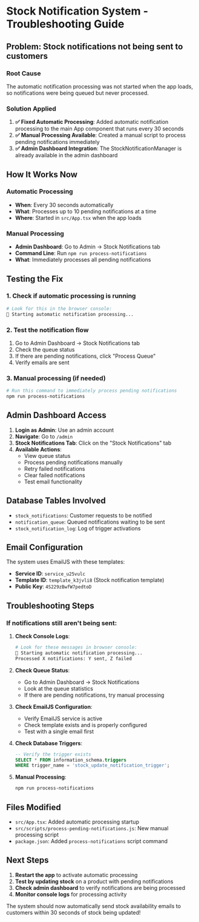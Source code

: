 # Stock Notification System - Troubleshooting Guide

## Problem: Stock notifications not being sent to customers

### Root Cause
The automatic notification processing was not started when the app loads, so notifications were being queued but never processed.

### Solution Applied

1. **✅ Fixed Automatic Processing**: Added automatic notification processing to the main App component that runs every 30 seconds
2. **✅ Manual Processing Available**: Created a manual script to process pending notifications immediately
3. **✅ Admin Dashboard Integration**: The StockNotificationManager is already available in the admin dashboard

## How It Works Now

### Automatic Processing
- **When**: Every 30 seconds automatically
- **What**: Processes up to 10 pending notifications at a time
- **Where**: Started in `src/App.tsx` when the app loads

### Manual Processing
- **Admin Dashboard**: Go to Admin → Stock Notifications tab
- **Command Line**: Run `npm run process-notifications`
- **What**: Immediately processes all pending notifications

## Testing the Fix

### 1. Check if automatic processing is running
```bash
# Look for this in the browser console:
🔄 Starting automatic notification processing...
```

### 2. Test the notification flow
1. Go to Admin Dashboard → Stock Notifications tab
2. Check the queue status
3. If there are pending notifications, click "Process Queue"
4. Verify emails are sent

### 3. Manual processing (if needed)
```bash
# Run this command to immediately process pending notifications
npm run process-notifications
```

## Admin Dashboard Access

1. **Login as Admin**: Use an admin account
2. **Navigate**: Go to `/admin` 
3. **Stock Notifications Tab**: Click on the "Stock Notifications" tab
4. **Available Actions**:
   - View queue status
   - Process pending notifications manually
   - Retry failed notifications
   - Clear failed notifications
   - Test email functionality

## Database Tables Involved

- `stock_notifications`: Customer requests to be notified
- `notification_queue`: Queued notifications waiting to be sent
- `stock_notification_log`: Log of trigger activations

## Email Configuration

The system uses EmailJS with these templates:
- **Service ID**: `service_u25vulc`
- **Template ID**: `template_k3jvli8` (Stock notification template)
- **Public Key**: `4S229zBwfW7pedtoD`

## Troubleshooting Steps

### If notifications still aren't being sent:

1. **Check Console Logs**:
   ```bash
   # Look for these messages in browser console:
   🔄 Starting automatic notification processing...
   Processed X notifications: Y sent, Z failed
   ```

2. **Check Queue Status**:
   - Go to Admin Dashboard → Stock Notifications
   - Look at the queue statistics
   - If there are pending notifications, try manual processing

3. **Check EmailJS Configuration**:
   - Verify EmailJS service is active
   - Check template exists and is properly configured
   - Test with a single email first

4. **Check Database Triggers**:
   ```sql
   -- Verify the trigger exists
   SELECT * FROM information_schema.triggers 
   WHERE trigger_name = 'stock_update_notification_trigger';
   ```

5. **Manual Processing**:
   ```bash
   npm run process-notifications
   ```

## Files Modified

- `src/App.tsx`: Added automatic processing startup
- `src/scripts/process-pending-notifications.js`: New manual processing script
- `package.json`: Added `process-notifications` script command

## Next Steps

1. **Restart the app** to activate automatic processing
2. **Test by updating stock** on a product with pending notifications
3. **Check admin dashboard** to verify notifications are being processed
4. **Monitor console logs** for processing activity

The system should now automatically send stock availability emails to customers within 30 seconds of stock being updated!
